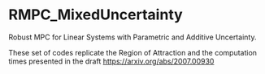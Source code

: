 # RMPC_MixedUncertainty
Robust MPC for Linear Systems with Parametric and Additive Uncertainty. 

These set of codes replicate the Region of Attraction and the computation times presented in the draft https://arxiv.org/abs/2007.00930
